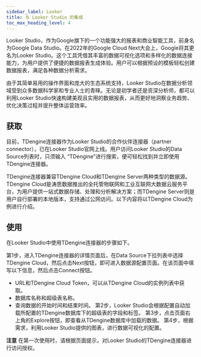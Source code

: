 ```yaml
---
sidebar_label: Looker
title: 与 Looker Studio 的集成
toc_max_heading_level: 4
---
```

Looker Studio，作为Google旗下的一个功能强大的报表和商业智能工具，前身名为Google Data Studio。在2022年的Google Cloud Next大会上，Google将其更名为Looker Studio。这个工具凭借其丰富的数据可视化选项和多样化的数据连接能力，为用户提供了便捷的数据报表生成体验。用户可以根据预设的模板轻松创建数据报表，满足各种数据分析需求。

由于其简单易用的操作界面和庞大的生态系统支持，Looker Studio在数据分析领域受到众多数据科学家和专业人士的青睐。无论是初学者还是资深分析师，都可以利用Looker Studio快速构建美观且实用的数据报表，从而更好地洞察业务趋势、优化决策过程并提升整体运营效率。

## 获取

目前，TDengine连接器作为Looker Studio的合作伙伴连接器（partner connector），已在Looker Studio官网上线。用户访问Looker Studio的Data Source列表时，只须输入 “TDengine”进行搜索，便可轻松找到并立即使用TDengine连接器。

TDengine连接器兼容TDengine Cloud和TDengine Server两种类型的数据源。TDengine Cloud是涛思数据推出的全托管物联网和工业互联网大数据云服务平台，为用户提供一站式数据存储、处理和分析解决方案；而TDengine Server则是用户自行部署的本地版本，支持通过公网访问。以下内容将以TDengine Cloud为例进行介绍。

## 使用

在Looker Studio中使用TDengine连接器的步骤如下。

第1步，进入TDengine连接器的详情页面后，在Data Source下拉列表中选择TDengine Cloud，然后点击Next按钮，即可进入数据源配置页面。在该页面中填写以下信息，然后点击Connect按钮。
   - URL和TDengine Cloud Token，可以从TDengine Cloud的实例列表中获取。
   - 数据库名称和超级表名称。
   - 查询数据的开始时间和结束时间。
第2步，Looker Studio会根据配置自动加载所配置的TDengine数据库下的超级表的字段和标签。
第3步，点击页面右上角的Explore按钮，即查看从TDengine数据库中加载的数据。
第4步，根据需求，利用Looker Studio提供的图表，进行数据可视化的配置。

**注意** 在第一次使用时，请根据页面提示，对Looker Studio的TDengine连接器进行访问授权。